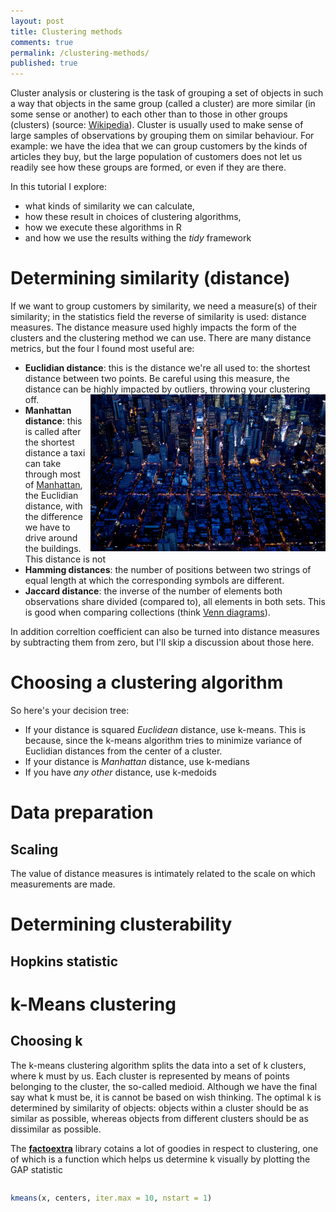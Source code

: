```yaml
---
layout: post
title: Clustering methods
comments: true
permalink: /clustering-methods/
published: true
---
```


Cluster analysis or clustering is the task of grouping a set of objects in such a way that objects in the same group (called a cluster) are more similar (in some sense or another) to each other than to those in other groups (clusters) (source: [Wikipedia](https://en.wikipedia.org/wiki/Cluster_analysis)). Cluster is usually used to make sense of large samples of observations by grouping them on similar behaviour. For example: we have the idea that we can group customers by the kinds of articles they buy, but the large population of customers does not let us readily see how these groups are formed, or even if they are there. 

In this tutorial I explore:

* what kinds of similarity we can calculate, 
* how these result in choices of clustering algorithms,
* how we execute these algorithms in R
* and how we use the results withing the *tidy* framework

# Determining similarity (distance)

If we want to group customers by similarity, we need a measure(s) of their similarity; in the statistics field the reverse of similarity is used: distance measures. The distance measure used highly impacts the form of the clusters and the clustering method we can use. There are many distance metrics, but the four I found most useful are:

* **Euclidian distance**: this is the distance we're all used to: the shortest distance between two points. Be careful using this measure, the distance can be highly impacted by outliers, throwing your clustering off. <img src="/_pages/tutorials/kmeans/manhattan.jpg" width="376" height="251" align="right"/> 
* **Manhattan distance**: this is called after the shortest distance a taxi can take through most of [Manhattan](http://becomeanewyorker.com/streets-and-avenues-a-history-of-the-grid-system/), the Euclidian distance, with the difference we have to drive around the buildings. This distance is not
* **Hamming distances**: the number of positions between two strings of equal length at which the corresponding symbols are different.
* **Jaccard distance**: the inverse of the number of elements both observations share divided (compared to), all elements in both sets. This is good when comparing collections (think [Venn diagrams](https://en.wikipedia.org/wiki/Venn_diagram)).

In addition correltion coefficient can also be turned into distance measures by subtracting them from zero, but I'll skip a discussion about those here.

# Choosing a clustering algorithm

So here's your decision tree:

* If your distance is squared _Euclidean_ distance, use k-means. This is because, since the k-means algorithm tries to minimize variance of Euclidian distances from the center of a cluster.
* If your distance is _Manhattan_ distance, use k-medians
* If you have _any other_ distance, use k-medoids

# Data preparation

## Scaling

The value of distance measures is intimately related to the scale on which measurements are made. 

# Determining clusterability

## Hopkins statistic


# k-Means clustering



## Choosing k

The k-means clustering algorithm splits the data into a set of k clusters, where k must by us. Each cluster is represented by means of points belonging to the cluster, the so-called medioid. Although we have the final say what k must be, it is cannot be based on wish thinking. The optimal k is determined by similarity of objects: objects within a cluster should be as similar as possible, whereas objects from different clusters should be as dissimilar as possible.



The **[factoextra](http://www.sthda.com/english/rpkgs/factoextra/#cluster-analysis-and-factoextra)** library cotains a lot of goodies in respect to clustering, one of which is a function which helps us determine k visually by plotting the GAP statistic

```r

```


```r
kmeans(x, centers, iter.max = 10, nstart = 1)
```
